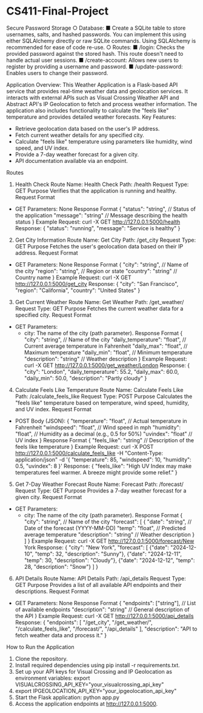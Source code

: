 # CS411-Final-Project
Secure Password Storage
○ Database:
■ Create a SQLite table to store usernames, salts, and hashed passwords.
You can implement this using either SQLAlchemy directly or raw SQLite
commands. Using SQLAlchemy is recommended for ease of code re-use.
○ Routes:
■ /login: Checks the provided password against the stored hash. This
route doesn't need to handle actual user sessions.
■ /create-account: Allows new users to register by providing a
username and password.
■ /update-password: Enables users to change their password.


Application Overview:
This Weather Application is a Flask-based API service that provides real-time weather data and geolocation services. It interacts with external APIs such as Visual Crossing Weather API and Abstract API's IP Geolocation to fetch and process weather information. The application also includes functionality to calculate the "feels like" temperature and provides detailed weather forecasts.
Key Features:
* Retrieve geolocation data based on the user's IP address.
* Fetch current weather details for any specified city.
* Calculate "feels like" temperature using parameters like humidity, wind speed, and UV index.
* Provide a 7-day weather forecast for a given city.
* API documentation available via an endpoint.

Routes
1. Health Check
Route Name: Health Check Path: /health Request Type: GET
Purpose
Verifies that the application is running and healthy.
Request Format
* GET Parameters: None
Response Format
{
  "status": "string", // Status of the application
  "message": "string" // Message describing the health status
}
Example
Request:
curl -X GET http://127.0.0.1:5000/health
Response:
{
  "status": "running",
  "message": "Service is healthy"
}

2. Get City Information
Route Name: Get City Path: /get_city Request Type: GET
Purpose
Fetches the user's geolocation data based on their IP address.
Request Format
* GET Parameters: None
Response Format
{
  "city": "string",    // Name of the city
  "region": "string",  // Region or state
  "country": "string"  // Country name
}
Example
Request:
curl -X GET http://127.0.0.1:5000/get_city
Response:
{
  "city": "San Francisco",
  "region": "California",
  "country": "United States"
}

3. Get Current Weather
Route Name: Get Weather Path: /get_weather/<city> Request Type: GET
Purpose
Fetches the current weather data for a specified city.
Request Format
* GET Parameters:
    * city: The name of the city (path parameter).
Response Format
{
  "city": "string",              // Name of the city
  "daily_temperature": "float", // Current average temperature in Fahrenheit
  "daily_max": "float",         // Maximum temperature
  "daily_min": "float",         // Minimum temperature
  "description": "string"       // Weather description
}
Example
Request:
curl -X GET http://127.0.0.1:5000/get_weather/London
Response:
{
  "city": "London",
  "daily_temperature": 55.2,
  "daily_max": 60.0,
  "daily_min": 50.0,
  "description": "Partly cloudy"
}

4. Calculate Feels Like Temperature
Route Name: Calculate Feels Like Path: /calculate_feels_like Request Type: POST
Purpose
Calculates the "feels like" temperature based on temperature, wind speed, humidity, and UV index.
Request Format
* POST Body (JSON):
{
  "temperature": "float",  // Actual temperature in Fahrenheit
  "windspeed": "float",    // Wind speed in mph
  "humidity": "float",     // Humidity as a decimal (e.g., 0.5 for 50%)
  "uvindex": "float"       // UV index
}
Response Format
{
  "feels_like": "string" // Description of the feels like temperature
}
Example
Request:
curl -X POST http://127.0.0.1:5000/calculate_feels_like -H "Content-Type: application/json" -d '{
  "temperature": 85,
  "windspeed": 10,
  "humidity": 0.5,
  "uvindex": 8
}'
Response:
{
  "feels_like": "High UV Index may make temperatures feel warmer. A breeze might provide some relief."
}

5. Get 7-Day Weather Forecast
Route Name: Forecast Path: /forecast/<city> Request Type: GET
Purpose
Provides a 7-day weather forecast for a given city.
Request Format
* GET Parameters:
    * city: The name of the city (path parameter).
Response Format
{
  "city": "string",      // Name of the city
  "forecast": [
    {
      "date": "string",   // Date of the forecast (YYYY-MM-DD)
      "temp": "float",    // Predicted average temperature
      "description": "string" // Weather description
    }
  ]
}
Example
Request:
curl -X GET http://127.0.0.1:5000/forecast/New York
Response:
{
  "city": "New York",
  "forecast": [
    {"date": "2024-12-10", "temp": 32, "description": "Sunny"},
    {"date": "2024-12-11", "temp": 30, "description": "Cloudy"},
    {"date": "2024-12-12", "temp": 28, "description": "Snow"}
  ]
}

6. API Details
Route Name: API Details Path: /api_details Request Type: GET
Purpose
Provides a list of all available API endpoints and their descriptions.
Request Format
* GET Parameters: None
Response Format
{
  "endpoints": ["string"], // List of available endpoints
  "description": "string" // General description of the API
}
Example
Request:
curl -X GET http://127.0.0.1:5000/api_details
Response:
{
  "endpoints": [
    "/get_city",
    "/get_weather/<city>",
    "/calculate_feels_like",
    "/forecast/<city>",
    "/api_details"
  ],
  "description": "API to fetch weather data and process it."
}

How to Run the Application
1. Clone the repository.
2. Install required dependencies using pip install -r requirements.txt.
3. Set up your API keys for Visual Crossing and IP Geolocation as environment variables: export VISUALCROSSING_API_KEY="your_visualcrossing_api_key"
4. export IPGEOLOCATION_API_KEY="your_ipgeolocation_api_key"
5. Start the Flask application: python app.py
6. Access the application endpoints at http://127.0.0.1:5000.

